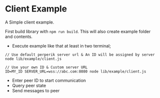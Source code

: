 # Client Example

A Simple client example.

First build library with `npm run build`. This will also create example folder and contents.

* Execute example like that at least in two terminal;
```
// Use default perperik server url & An ID will be assigned by server
node lib/example/client.js

// Use your own ID & Custom server URL
ID=MY_ID SERVER_URL=wss://abc.com:8080 node lib/example/client.js
```

* Enter peer ID to start communication
* Query peer state
* Send messages to peer